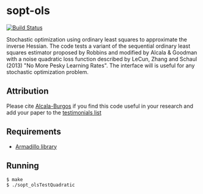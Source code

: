 sopt-ols
========

[![Build Status](https://travis-ci.org/vidalalcala/sopt-ols.svg?branch=master)](https://travis-ci.org/vidalalcala/sopt-ols)

Stochastic optimization using ordinary least squares to approximate the inverse Hessian. 
The code tests a variant of the sequential ordinary least squares estimator proposed by 
Robbins and modified by Alcala & Goodman with a noise quadratic loss function described
by LeCun, Zhang and Schaul (2013) "No More Pesky Learning Rates". The interface will is 
useful for any stochastic optimization problem.

Attribution
------------

Please cite [Alcala-Burgos](http://gradworks.umi.com/35/24/3524127.html) if you find
this code useful in your research and add your paper to the 
[testimonials list](http://github.com/vidalalcala/affine-invariant-sopt/testimonial.md)

Requirements
------------

* [Armadillo library](http://arma.sourceforge.net/) 

Running
-------

    $ make
	$ ./sopt_olsTestQuadratic
